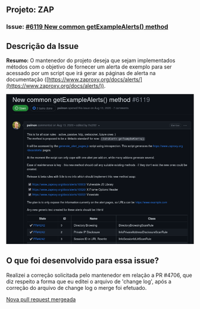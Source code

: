 ## Projeto: ZAP 

### Issue: [#6119 New common getExampleAlerts() method](https://github.com/zaproxy/zaproxy/issues/6119)

## Descrição da Issue

**Resumo:** O mantenedor do projeto deseja que sejam implementados métodos com o objetivo de fornecer um alerta de exemplo para ser acessado por um script que irá gerar as páginas de alerta na documentação ([https://www.zaproxy.org/docs/alerts/](https://www.zaproxy.org/docs/alerts/)).

![Zap: Issue 6119](../../assets/zap-issue-6119.png)

## O que foi desenvolvido para essa issue?

Realizei a correção solicitada pelo mantenedor em relação a PR #4706, que diz respeito a forma que eu editei o arquivo de 'change log', após a correção do arquivo de change log o merge foi efetuado.

[Nova pull request mergeada](https://github.com/zaproxy/zap-extensions/pull/4706)